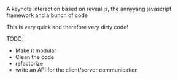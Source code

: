 A keynote interaction based on reveal.js, the annyyang javascript framework and a bunch of code

This is very quick and therefore very dirty code!

TODO: 

* Make it modular
* Clean the code
* refactorize
* write an API for the client/server communication
